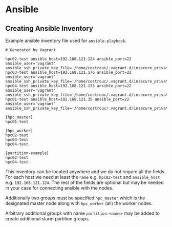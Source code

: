 # Ansible

## Creating Ansible Inventory

Example ansible inventory file used for `ansible-playbook`.

```
# Generated by Vagrant

hpc02-test ansible_host=192.168.121.124 ansible_port=22 ansible_user='vagrant' ansible_ssh_private_key_file='/home/costrouc/.vagrant.d/insecure_private_key'
hpc03-test ansible_host=192.168.121.176 ansible_port=22 ansible_user='vagrant' ansible_ssh_private_key_file='/home/costrouc/.vagrant.d/insecure_private_key'
hpc04-test ansible_host=192.168.121.133 ansible_port=22 ansible_user='vagrant' ansible_ssh_private_key_file='/home/costrouc/.vagrant.d/insecure_private_key'
hpc01-test ansible_host=192.168.121.35 ansible_port=22 ansible_user='vagrant' ansible_ssh_private_key_file='/home/costrouc/.vagrant.d/insecure_private_key'

[hpc_master]
hpc01-test

[hpc_worker]
hpc02-test
hpc03-test
hpc04-test

[partition-example]
hpc02-test
hpc04-test
```

This inventory can be located anywhere and we do not require all the
fields. For each host we need at least the `name` e.g. `hpc02-test`
and `ansible_host` e.g. `192.168.121.124`. The rest of the fields are
optional but may be needed in your case for connecting ansible with the nodes.

Additionally two groups must be specified `hpc_master` which is the
designated master node along with `hpc_worker` (all) the worker nodes.

Arbitrary additional groups with name `partition-<name>` may be added
to create additional slurm partition groups.
